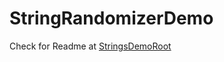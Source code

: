 # StringRandomizerDemo

Check for Readme at [StringsDemoRoot](https://github.com/xakepp35/StringsDemoRoot)